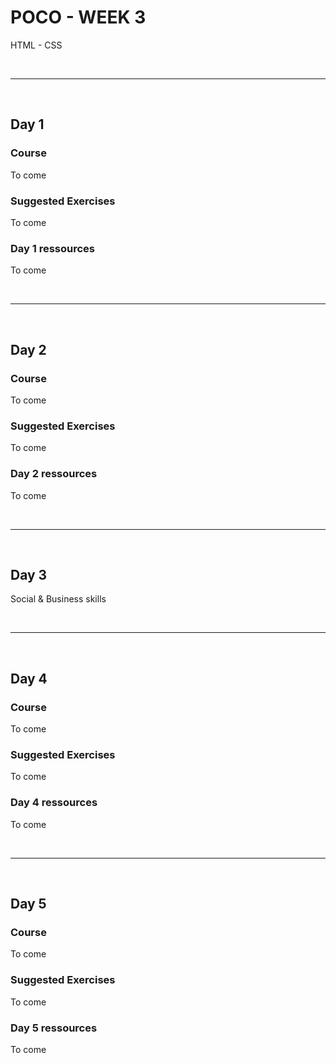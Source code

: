 # POCO - WEEK 3
HTML - CSS


<br>

---

<br>


## Day 1

### Course
To come

### Suggested Exercises
To come

### Day 1 ressources
To come
   

<br>

---

<br>


## Day 2

### Course
To come

### Suggested Exercises
To come

### Day 2 ressources
To come

<br>

---

<br>

## Day 3
Social & Business skills

<br>

---

<br>


## Day 4

### Course
To come

### Suggested Exercises
To come


### Day 4 ressources
To come

<br>

---

<br>


## Day 5

### Course
To come

### Suggested Exercises
To come


### Day 5 ressources
To come
